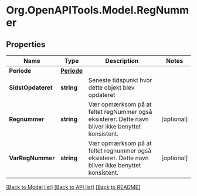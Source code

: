 # Org.OpenAPITools.Model.RegNummer

## Properties

Name | Type | Description | Notes
------------ | ------------- | ------------- | -------------
**Periode** | [**Periode**](Periode.md) |  | 
**SidstOpdateret** | **string** | Seneste tidspunkt hvor dette objekt blev opdateret  | 
**Regnummer** | **string** | Vær opmærksom på at feltet regNummer også eksisterer. Dette navn bliver ikke benyttet konsistent.  | [optional] 
**VarRegNummer** | **string** | Vær opmærksom på at feltet regnummer også eksisterer. Dette navn bliver ikke benyttet konsistent.  | [optional] 

[[Back to Model list]](../README.md#documentation-for-models) [[Back to API list]](../README.md#documentation-for-api-endpoints) [[Back to README]](../README.md)

